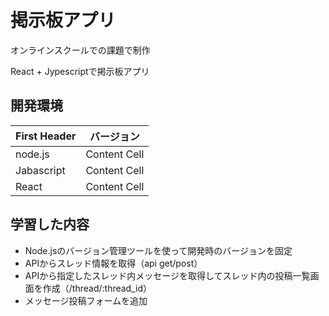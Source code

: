 # 掲示板アプリ
オンラインスクールでの課題で制作

React + Jypescriptで掲示板アプリ


## 開発環境

| First Header  | バージョン |
| ------------- | ------------- |
| node.js  | Content Cell  |
| Jabascript  | Content Cell  |
| React  | Content Cell  |　


## 学習した内容
* Node.jsのバージョン管理ツールを使って開発時のバージョンを固定
* APIからスレッド情報を取得（api get/post）
* APIから指定したスレッド内メッセージを取得してスレッド内の投稿一覧画面を作成（/thread/:thread_id）
* メッセージ投稿フォームを追加






